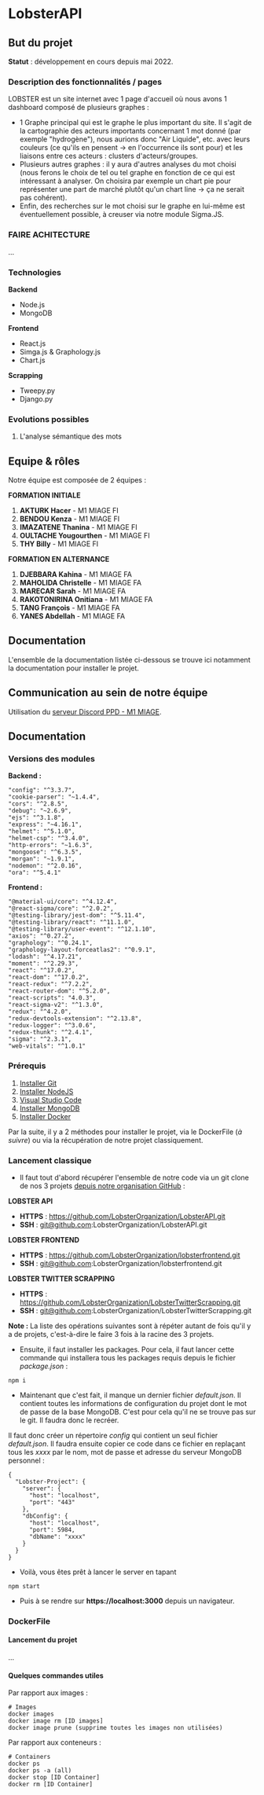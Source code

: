 # LobsterAPI

## But du projet

**Statut** : développement en cours depuis mai 2022.


### Description des fonctionnalités / pages
LOBSTER est un site internet avec 1 page d'accueil où nous avons 1 dashboard composé de plusieurs graphes :
* 1 Graphe principal qui est le graphe le plus important du site. Il s'agit de la cartographie des acteurs importants concernant 1 mot donné (par exemple "hydrogène"), nous aurions donc "Air Liquide", etc. avec leurs couleurs (ce qu'ils en pensent -> en l'occurrence ils sont pour) et les liaisons entre ces acteurs : clusters d'acteurs/groupes.
* Plusieurs autres graphes : il y aura d'autres analyses du mot choisi (nous ferons le choix de tel ou tel graphe en fonction de ce qui est intéressant à analyser. On choisira par exemple un chart pie pour représenter une part de marché plutôt qu'un chart line -> ça ne serait pas cohérent).
* Enfin, des recherches sur le mot choisi sur le graphe en lui-même est éventuellement possible, à creuser via notre module Sigma.JS.


### FAIRE ACHITECTURE
...


### Technologies
**Backend**
* Node.js
* MongoDB

**Frontend**
* React.js
* Simga.js & Graphology.js
* Chart.js

**Scrapping**
* Tweepy.py
* Django.py


### Evolutions possibles
1. L'analyse sémantique des mots


## Equipe & rôles

Notre équipe est composée de 2 équipes :

**FORMATION INITIALE**
1. **AKTURK Hacer** - M1 MIAGE FI
1. **BENDOU Kenza** - M1 MIAGE FI
1. **IMAZATENE Thanina** - M1 MIAGE FI
1. **OULTACHE Yougourthen** - M1 MIAGE FI
1. **THY Billy** - M1 MIAGE FI

**FORMATION EN ALTERNANCE**
1. **DJEBBARA Kahina** - M1 MIAGE FA
1. **MAHOLIDA Christelle** - M1 MIAGE FA
1. **MARECAR Sarah** - M1 MIAGE FA
1. **RAKOTONIRINA Onitiana** - M1 MIAGE FA
1. **TANG François** - M1 MIAGE FA
1. **YANES Abdellah** - M1 MIAGE FA


## Documentation

L'ensemble de la documentation listée ci-dessous se trouve ici notamment la documentation pour installer le projet.


## Communication au sein de notre équipe

Utilisation du [serveur Discord PPD - M1 MIAGE](https://discord.gg/69Wfxqfgmh).

## Documentation

### Versions des modules

**Backend :**
```
"config": "^3.3.7",
"cookie-parser": "~1.4.4",
"cors": "^2.8.5",
"debug": "~2.6.9",
"ejs": "^3.1.8",
"express": "~4.16.1",
"helmet": "^5.1.0",
"helmet-csp": "^3.4.0",
"http-errors": "~1.6.3",
"mongoose": "^6.3.5",
"morgan": "~1.9.1",
"nodemon": "^2.0.16",
"ora": "^5.4.1"
```

**Frontend :**
```
"@material-ui/core": "^4.12.4",
"@react-sigma/core": "^2.0.2",
"@testing-library/jest-dom": "^5.11.4",
"@testing-library/react": "^11.1.0",
"@testing-library/user-event": "^12.1.10",
"axios": "^0.27.2",
"graphology": "^0.24.1",
"graphology-layout-forceatlas2": "^0.9.1",
"lodash": "^4.17.21",
"moment": "^2.29.3",
"react": "^17.0.2",
"react-dom": "^17.0.2",
"react-redux": "^7.2.2",
"react-router-dom": "^5.2.0",
"react-scripts": "4.0.3",
"react-sigma-v2": "^1.3.0",
"redux": "^4.2.0",
"redux-devtools-extension": "^2.13.8",
"redux-logger": "^3.0.6",
"redux-thunk": "^2.4.1",
"sigma": "^2.3.1",
"web-vitals": "^1.0.1"
```

### Prérequis

1. [Installer Git](https://git-scm.com/downloads)
1. [Installer NodeJS](https://nodejs.org/en/download/)
1. [Visual Studio Code](https://code.visualstudio.com/Download)
1. [Installer MongoDB](https://www.mongodb.com/try/download/community)
1. [Installer Docker](https://docs.docker.com/engine/install/)


Par la suite, il y a 2 méthodes pour installer le projet, via le DockerFile (_à suivre_) ou via la récupération de notre projet classiquement.


### Lancement classique
* Il faut tout d'abord récupérer l'ensemble de notre code via un git clone de nos 3 projets [depuis notre organisation GitHub](https://github.com/LobsterOrganization) :

**LOBSTER API**
* **HTTPS** : https://github.com/LobsterOrganization/LobsterAPI.git
* **SSH** : git@github.com:LobsterOrganization/LobsterAPI.git 

**LOBSTER FRONTEND**
* **HTTPS** : https://github.com/LobsterOrganization/lobsterfrontend.git 
* **SSH** : git@github.com:LobsterOrganization/lobsterfrontend.git 

**LOBSTER TWITTER SCRAPPING**
* **HTTPS** : https://github.com/LobsterOrganization/LobsterTwitterScrapping.git 
* **SSH** : git@github.com:LobsterOrganization/LobsterTwitterScrapping.git 

__Note :__ La liste des opérations suivantes sont à répéter autant de fois qu'il y a de projets, c'est-à-dire le faire 3 fois à la racine des 3 projets.

* Ensuite, il faut installer les packages. Pour cela, il faut lancer cette commande qui installera tous les packages requis depuis le fichier *package.json* :
```
npm i
```
* Maintenant que c'est fait, il manque un dernier fichier *default.json*. Il contient toutes les informations de configuration du projet dont le mot de passe de la base MongoDB. C'est pour cela qu'il ne se trouve pas sur le git. Il faudra donc le recréer.

Il faut donc créer un répertoire *config* qui contient un seul fichier *default.json*. Il faudra ensuite copier ce code dans ce fichier en replaçant tous les *xxxx* par le nom, mot de passe et adresse du serveur MongoDB personnel :
```
{
  "Lobster-Project": {
    "server": {
      "host": "localhost",
      "port": "443"
    },
    "dbConfig": {
      "host": "localhost",
      "port": 5984,
      "dbName": "xxxx"
    }
  }
}
```

* Voilà, vous êtes prêt à lancer le server en tapant
```
npm start
```
* Puis à se rendre sur **https://localhost:3000** depuis un navigateur.


### DockerFile

#### Lancement du projet
...

#### Quelques commandes utiles

Par rapport aux images :
```
# Images
docker images
docker image rm [ID images]
docker image prune (supprime toutes les images non utilisées)
```

Par rapport aux conteneurs :
```
# Containers
docker ps
docker ps -a (all)
docker stop [ID Container]
docker rm [ID Container]
```